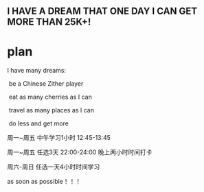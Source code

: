 ## I HAVE A DREAM THAT ONE DAY I CAN GET MORE THAN 25K+!

# plan

I have many dreams:  

​      be a Chinese Zither player

​      eat as many cherries as I can

​      travel as many places as I can

​      do less and get more



周一~周五  中午学习1小时   12:45-13:45

周一~周五 任选3天  22:00-24:00  晚上两小时时间打卡

周六-周日 任选一天4小时时间学习



as soon as possible！！！



